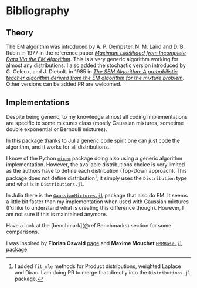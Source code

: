 # Bibliography

## Theory

The EM algorithm was introduced by A. P. Dempster, N. M. Laird and D. B. Rubin in 1977 in the reference paper [*Maximum Likelihood from Incomplete Data Via the EM Algorithm*](https://rss.onlinelibrary.wiley.com/doi/abs/10.1111/j.2517-6161.1977.tb01600.x). This is a very generic algorithm working for almost any distributions.
I also added the stochastic version introduced by G. Celeux, and J. Diebolt. in 1985 in [*The SEM Algorithm: A probabilistic teacher algorithm derived from the EM algorithm for the mixture problem*](https://cir.nii.ac.jp/crid/1574231874553755008).
Other versions can be added PR are welcomed.

## Implementations

Despite being generic, to my knowledge almost all coding implementations are specific to some mixtures class (mostly Gaussian mixtures, sometime double exponential or Bernoulli mixtures).

In this package thanks to Julia generic code spirit one can just code the algorithm, and it works for all distributions.

I know of the Python [`mixem`](https://github.com/sseemayer/mixem) package doing also using a generic algorithm implementation. However, the available distributions choice is very limited as the authors have to define each distribution (Top-Down approach).
This package does not define distribution[^1], it simply uses the `Distribution` type and what is in `Distributions.jl`.

In Julia there is the [`GaussianMixtures.jl`](https://github.com/davidavdav/GaussianMixtures.jl) package that also do EM. It seems a little bit faster than my implementation when used with Gaussian mixtures (I'd like to understand what is creating this difference though).
However, I am not sure if this is maintained anymore.

Have a look at the [benchmark](@ref Benchmarks) section for some comparisons.

I was inspired by **Florian Oswald** [page](https://floswald.github.io/post/em-benchmarks/) and **Maxime Mouchet** [`HMMBase.jl` package](https://github.com/maxmouchet/HMMBase.jl).

[^1]: I added `fit_mle` methods for Product distributions, weighted Laplace and Dirac. I am doing PR to merge that directly into the `Distributions.jl` package.
